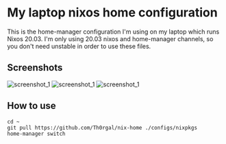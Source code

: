 # My laptop nixos home configuration

This is the home-manager configuration I'm using on my laptop which runs Nixos 20.03. I'm only using 20.03 nixos and home-manager channels, so you don't need unstable in order to use these files.

## Screenshots

![screenshot_1](https://i.imgur.com/7UZeBis.png)
![screenshot_1](https://i.imgur.com/PhOZTyA.png)
![screenshot_1](https://i.imgur.com/m69vQ1Z.png)

## How to use

```
cd ~
git pull https://github.com/Th0rgal/nix-home ./configs/nixpkgs
home-manager switch
```
